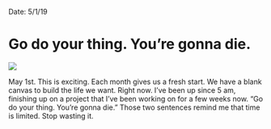 Date: 5/1/19

# Go do your thing. You’re gonna die.

![](https://i.imgur.com/vMv9BIP.jpg)

May 1st. This is exciting. Each month gives us a fresh start. We have a blank canvas to build the life we want. Right now. I’ve been up since 5 am, finishing up on a project that I’ve been working on for a few weeks now. “Go do your thing. You’re gonna die.” Those two sentences remind me that time is limited. Stop wasting it.
